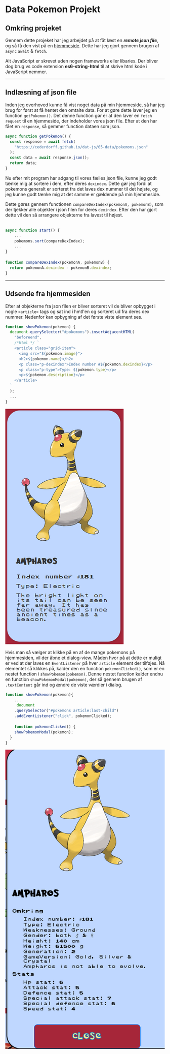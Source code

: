# Data Pokemon Projekt

## Omkring projeket

Gennem dette projeket har jeg arbejdet på at fåt læst en _**remote json file**_, og så få den vist på en [hjemmeside](https://markusingerslev.github.io/pokemon-data-projekt/ "Min pokemon hjemmeside"). Dette har jeg gjort gennem brugen af `async` `await` & `fetch`.

Alt JavaScript er skrevet uden nogen frameworks eller libaries. Der bliver dog brug vs code extension **es6-string-html** til at skrive html kode i JavaScript nemmer.

---

## Indlæsning af json file

Inden jeg overhoved kunne få vist noget data på min hjemmeside, så har jeg brug for først at få hentet den omtalte data. For at gøre dette laver jeg en function `getPokemon()`. Det denne function gør er at den laver en `fetch request` til en hjemmeside, der indeholder vores json file. Efter at den har fået en `response`, så gemmer function dataen som json.

```JavaScript
async function getPokemon() {
  const response = await fetch(
    "https://cederdorff.github.io/dat-js/05-data/pokemons.json"
  );
  const data = await response.json();
  return data;
}
```

Nu efter mit program har adgang til vores fælles json file, kunne jeg godt tænke mig at sortere i dem, efter deres `dexindex`. Dette gør jeg fordi at pokemons generalt er sorteret fra det laves dex nummer til det højste, og jeg kunne godt tænke mig at det samme er gældende på min hjemmeside.

Dette gøres gennem functionen `compareDexIndex(pokemonA, pokemonB)`, som der tjekker alle objekter i json filen for deres `dexindex`. Efter den har gjort dette vil den så arrangere objekterne fra lavest til højest.

```JavaScript

async function start() {
    ...
    pokemons.sort(compareDexIndex);
    ...
}

function compareDexIndex(pokemonA, pokemonB) {
  return pokemonA.dexindex - pokemonB.dexindex;
}
```

---

## Udsende fra hjemmesiden

Efter at objekterne fra json filen er bliver sorteret vil de bliver opbygget i nogle `<article>` tags og sat ind i hmtl'en og sorteret ud fra deres dex nummer. Nedenfor kan opbygning af det første viste element ses.

```JavaScript
function showPokemon(pokemon) {
  document.querySelector("#pokemons").insertAdjacentHTML(
    "beforeend",
    /*html */ `
    <article class="grid-item">
      <img src="${pokemon.image}">
      <h2>${pokemon.name}</h2>
      <p class="p-dexindex">Index number #${pokemon.dexindex}</p>
      <p class="p-type">Type: ${pokemon.type}</p>
      <p>${pokemon.description}</p>
    </article>
  `
  );
  ...
}
```

![article med json data](/img/ampharos%20article.png "article element med json data")

Hvis man så vælger at klikke på en af de mange pokemons på hjemmesiden, vil der åbne et dialog-view. Måden hvor på at dette er muligt er ved at der laves en `EventListener` på hver `article` element der tilføjes. Nå elementet så klikkes på, kalder den en function `pokemonClicked()`, som er en nestet function i `showPokemon(pokemon)`. Denne nestet function kalder endnu en function `showPokemonModal(pokemon)`, der så gennem brugen af `.textContent` går ind og ændre de viste værdier i dialog.

```JavaScript
function showPokemon(pokemon){
    ...
     document
    .querySelector("#pokemons article:last-child")
    .addEventListener("click", pokemonClicked);

    function pokemonClicked() {
    showPokemonModal(pokemon);
  }
}

```

![dialog med json data](/img/ampharos%20dialog.png "dialog element med json data")

